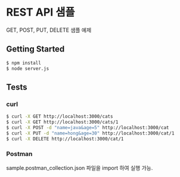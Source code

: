 # REST API 샘플

GET, POST, PUT, DELETE 샘플 예제



## Getting Started

```bash
$ npm install
$ node server.js
```



## Tests

### curl

```bash
$ curl -X GET http://localhost:3000/cats
$ curl -X GET http://localhost:3000/cats/1
$ curl -X POST -d "name=java&age=5" http://localhost:3000/cat
$ curl -X PUT -d "name=hong&age=30" http://localhost:3000/cat/1
$ curl -X DELETE http://localhost:3000/cat/1
```



### Postman

sample.postman_collection.json 파일을 import 하여 실행 가능.




